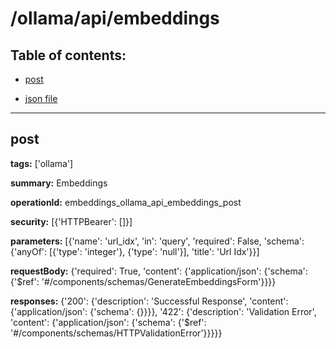 # /ollama/api/embeddings

## Table of contents:
- [post](#post)

- [json file](./_ollama_api_embeddings.json)

---
<a name="post"></a>
## post

**tags:** ['ollama']

**summary:** Embeddings

**operationId:** embeddings_ollama_api_embeddings_post

**security:** [{'HTTPBearer': []}]

**parameters:** [{'name': 'url_idx', 'in': 'query', 'required': False, 'schema': {'anyOf': [{'type': 'integer'}, {'type': 'null'}], 'title': 'Url Idx'}}]

**requestBody:** {'required': True, 'content': {'application/json': {'schema': {'$ref': '#/components/schemas/GenerateEmbeddingsForm'}}}}

**responses:** {'200': {'description': 'Successful Response', 'content': {'application/json': {'schema': {}}}}, '422': {'description': 'Validation Error', 'content': {'application/json': {'schema': {'$ref': '#/components/schemas/HTTPValidationError'}}}}}

